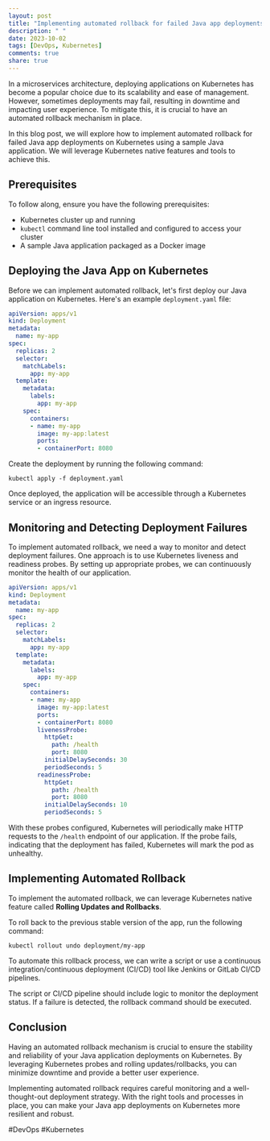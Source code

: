 ```yaml
---
layout: post
title: "Implementing automated rollback for failed Java app deployments on Kubernetes"
description: " "
date: 2023-10-02
tags: [DevOps, Kubernetes]
comments: true
share: true
---
```


In a microservices architecture, deploying applications on Kubernetes has become a popular choice due to its scalability and ease of management. However, sometimes deployments may fail, resulting in downtime and impacting user experience. To mitigate this, it is crucial to have an automated rollback mechanism in place.

In this blog post, we will explore how to implement automated rollback for failed Java app deployments on Kubernetes using a sample Java application. We will leverage Kubernetes native features and tools to achieve this.

## Prerequisites
To follow along, ensure you have the following prerequisites:
- Kubernetes cluster up and running
- `kubectl` command line tool installed and configured to access your cluster
- A sample Java application packaged as a Docker image

## Deploying the Java App on Kubernetes
Before we can implement automated rollback, let's first deploy our Java application on Kubernetes. Here's an example `deployment.yaml` file:

```yaml
apiVersion: apps/v1
kind: Deployment
metadata:
  name: my-app
spec:
  replicas: 2
  selector:
    matchLabels:
      app: my-app
  template:
    metadata:
      labels:
        app: my-app
    spec:
      containers:
      - name: my-app
        image: my-app:latest
        ports:
        - containerPort: 8080
```

Create the deployment by running the following command:
```shell
kubectl apply -f deployment.yaml
```

Once deployed, the application will be accessible through a Kubernetes service or an ingress resource.

## Monitoring and Detecting Deployment Failures
To implement automated rollback, we need a way to monitor and detect deployment failures. 
One approach is to use Kubernetes liveness and readiness probes. By setting up appropriate probes, we can continuously monitor the health of our application.

```yaml
apiVersion: apps/v1
kind: Deployment
metadata:
  name: my-app
spec:
  replicas: 2
  selector:
    matchLabels:
      app: my-app
  template:
    metadata:
      labels:
        app: my-app
    spec:
      containers:
      - name: my-app
        image: my-app:latest
        ports:
        - containerPort: 8080
        livenessProbe:
          httpGet:
            path: /health
            port: 8080
          initialDelaySeconds: 30
          periodSeconds: 5
        readinessProbe:
          httpGet:
            path: /health
            port: 8080
          initialDelaySeconds: 10
          periodSeconds: 5
```

With these probes configured, Kubernetes will periodically make HTTP requests to the `/health` endpoint of our application. If the probe fails, indicating that the deployment has failed, Kubernetes will mark the pod as unhealthy.

## Implementing Automated Rollback
To implement the automated rollback, we can leverage Kubernetes native feature called **Rolling Updates and Rollbacks**.

To roll back to the previous stable version of the app, run the following command:
```shell
kubectl rollout undo deployment/my-app
```

To automate this rollback process, we can write a script or use a continuous integration/continuous deployment (CI/CD) tool like Jenkins or GitLab CI/CD pipelines. 

The script or CI/CD pipeline should include logic to monitor the deployment status. If a failure is detected, the rollback command should be executed.

## Conclusion
Having an automated rollback mechanism is crucial to ensure the stability and reliability of your Java application deployments on Kubernetes. By leveraging Kubernetes probes and rolling updates/rollbacks, you can minimize downtime and provide a better user experience.

Implementing automated rollback requires careful monitoring and a well-thought-out deployment strategy. With the right tools and processes in place, you can make your Java app deployments on Kubernetes more resilient and robust.

#DevOps #Kubernetes